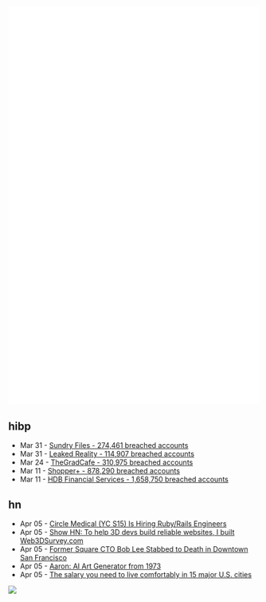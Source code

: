 ![Metrics](https://raw.githubusercontent.com/phixion/phixion/master/metrics.svg)

## hibp

<!--
for https://github.com/phixion/phixion/blob/main/.github/workflows/feeds.yml
-->
<!--START_SECTION:haveibeenpwnd-->
- Mar 31 - [Sundry Files - 274,461 breached accounts](https://haveibeenpwned.com/PwnedWebsites#SundryFiles)
- Mar 31 - [Leaked Reality - 114,907 breached accounts](https://haveibeenpwned.com/PwnedWebsites#LeakedReality)
- Mar 24 - [TheGradCafe - 310,975 breached accounts](https://haveibeenpwned.com/PwnedWebsites#TheGradCafe)
- Mar 11 - [Shopper+ - 878,290 breached accounts](https://haveibeenpwned.com/PwnedWebsites#ShopperPlus)
- Mar 11 - [HDB Financial Services - 1,658,750 breached accounts](https://haveibeenpwned.com/PwnedWebsites#HDBFinancialServices)
<!--END_SECTION:haveibeenpwnd-->

## hn

<!--
for https://github.com/phixion/phixion/blob/main/.github/workflows/feeds.yml
-->
<!--START_SECTION:hn-->
- Apr 05 - [Circle Medical (YC S15) Is Hiring Ruby&#x2F;Rails Engineers](https://jobs.lever.co/circlemedical/1b3fcca6-6246-40d9-b7c9-096f8dc1871f)
- Apr 05 - [Show HN: To help 3D devs build reliable websites, I built Web3DSurvey.com](https://web3dsurvey.com/webgl2)
- Apr 05 - [Former Square CTO Bob Lee Stabbed to Death in Downtown San Francisco](https://sfstandard.com/criminal-justice/san-francisco-stabbing-victim-bob-lee-former-cto-square-mobilecoin/)
- Apr 05 - [Aaron: AI Art Generator from 1973](https://www.katevassgalerie.com/blog/harold-cohen-aaron-computer-art)
- Apr 05 - [The salary you need to live comfortably in 15 major U.S. cities](https://www.cnbc.com/2023/04/04/the-salary-you-need-to-live-comfortably-in-15-major-us-cities.html)
<!--END_SECTION:hn-->

<!--
for https://yhype.me
-->
![](https://hit.yhype.me/github/profile?user_id=13013670)
